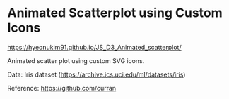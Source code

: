 # Animated Scatterplot using Custom Icons

https://hyeonukim91.github.io/JS_D3_Animated_scatterplot/

Animated scatter plot using custom SVG icons.

Data: Iris dataset (https://archive.ics.uci.edu/ml/datasets/iris)

Reference: https://github.com/curran
